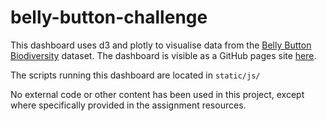 # belly-button-challenge

This dashboard uses d3 and plotly to visualise data from the [Belly Button Biodiversity](http://robdunnlab.com/projects/belly-button-biodiversity/) dataset. The dashboard is visible as a GitHub pages site [here](https://tpisel.github.io/belly-button-challenge/).

The scripts running this dashboard are located in `static/js/`

No external code or other content has been used in this project, except where specifically provided in the assignment resources.